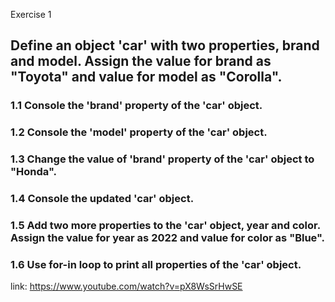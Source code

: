Exercise 1

## Define an object 'car' with two properties, brand and model. Assign the value for brand as "Toyota" and value for model as "Corolla".

### 1.1 Console the 'brand' property of the 'car' object.

### 1.2 Console the 'model' property of the 'car' object.

### 1.3 Change the value of 'brand' property of the 'car' object to "Honda".

### 1.4 Console the updated 'car' object.

### 1.5 Add two more properties to the 'car' object, year and color. Assign the value for year as 2022 and value for color as "Blue". 

### 1.6 Use for-in loop to print all properties of the 'car' object.

link: https://www.youtube.com/watch?v=pX8WsSrHwSE
